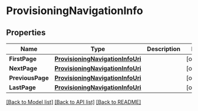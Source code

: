 # ProvisioningNavigationInfo

## Properties

Name | Type | Description | Notes
------------ | ------------- | ------------- | -------------
**FirstPage** | [**ProvisioningNavigationInfoUri**](ProvisioningNavigationInfoUri.md) |  | [optional] 
**NextPage** | [**ProvisioningNavigationInfoUri**](ProvisioningNavigationInfoUri.md) |  | [optional] 
**PreviousPage** | [**ProvisioningNavigationInfoUri**](ProvisioningNavigationInfoUri.md) |  | [optional] 
**LastPage** | [**ProvisioningNavigationInfoUri**](ProvisioningNavigationInfoUri.md) |  | [optional] 

[[Back to Model list]](../README.md#documentation-for-models) [[Back to API list]](../README.md#documentation-for-api-endpoints) [[Back to README]](../README.md)


